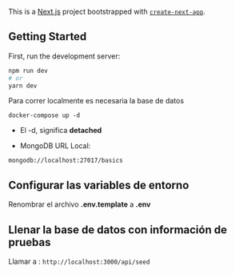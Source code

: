 This is a [Next.js](https://nextjs.org/) project bootstrapped with [`create-next-app`](https://github.com/vercel/next.js/tree/canary/packages/create-next-app).

## Getting Started

First, run the development server:

```bash
npm run dev
# or
yarn dev
```


Para correr localmente es necesaria la base de datos

```
docker-compose up -d

```
* El -d, significa __detached__

* MongoDB URL Local:

```
mongodb://localhost:27017/basics

```

## Configurar las variables de entorno
Renombrar el archivo __.env.template__ a __.env__

## Llenar la base de datos con información de pruebas

Llamar a :
```http://localhost:3000/api/seed```